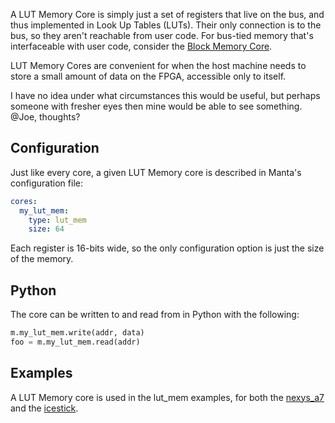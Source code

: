 A LUT Memory Core is simply just a set of registers that live on the bus, and thus implemented in Look Up Tables (LUTs). Their only connection is to the bus, so they aren't reachable from user code. For bus-tied memory that's interfaceable with user code, consider the [Block Memory Core](../block_memory_core).

LUT Memory Cores are convenient for when the host machine needs to store a small amount of data on the FPGA, accessible only to itself.

I have no idea under what circumstances this would be useful, but perhaps someone with fresher eyes then mine would be able to see something. @Joe, thoughts?

## Configuration

Just like every core, a given LUT Memory core is described in Manta's configuration file:

```yaml
cores:
  my_lut_mem:
    type: lut_mem
    size: 64
```

Each register is 16-bits wide, so the only configuration option is just the size of the memory.

## Python
The core can be written to and read from in Python with the following:

```python
m.my_lut_mem.write(addr, data)
foo = m.my_lut_mem.read(addr)
```

## Examples
A LUT Memory core is used in the lut_mem examples, for both the [nexys_a7](https://github.com/fischermoseley/manta/tree/main/examples/nexys_a7/lut_mem_uart) and the [icestick](https://github.com/fischermoseley/manta/tree/main/examples/icestick/lut_mem).